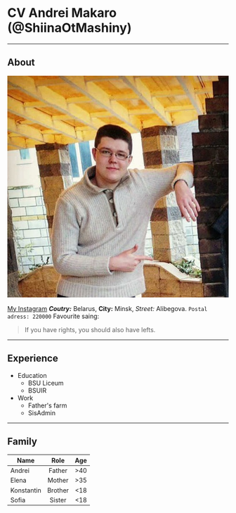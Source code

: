 # CV Andrei Makaro (@ShiinaOtMashiny)
***
## About
![My avatar](/img/avatar.jpg "Andrei Makaro")

[My Instagram](https://www.instagram.com/shiina_mashiro_22/)
***Coutry:*** Belarus, **City:** Minsk, *Street:* Alibegova.
`Postal adress: 220000`
Favourite saing:
> If you have rights, you should also have lefts.
***
## Experience
* Education
    + BSU Liceum
    + BSUIR
* Work
    - Father's farm
    - SisAdmin
***
## Family
   Name   |  Role   |  Age  
----------|:-------:|:-----:
Andrei    |Father   |\>40
Elena     |Mother   |\>35
Konstantin|Brother  |\<18
Sofia     |Sister   |\<18